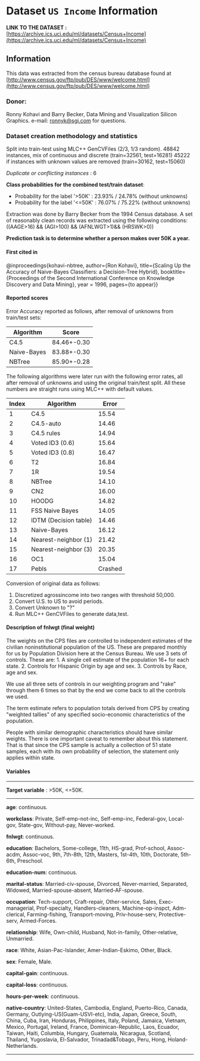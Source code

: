 
# Dataset `US Income` Information

**LINK TO THE DATASET :** [https://archive.ics.uci.edu/ml/datasets/Census+Income](https://archive.ics.uci.edu/ml/datasets/Census+Income)

## Information

This data was extracted from the census bureau database found at
[http://www.census.gov/ftp/pub/DES/www/welcome.html](http://www.census.gov/ftp/pub/DES/www/welcome.html)

### Donor:

Ronny Kohavi and Barry Becker,
Data Mining and Visualization
Silicon Graphics.
e-mail: ronnyk@sgi.com for questions.

### Dataset creation methodology and statistics

Split into train-test using MLC++ GenCVFiles (2/3, 1/3 random).
48842 instances, mix of continuous and discrete    (train=32561, test=16281)
45222 if instances with unknown values are removed (train=30162, test=15060)

*Duplicate or conflicting instances* : 6

**Class probabilities for the combined test/train dataset**:

- Probability for the label '>50K'  : 23.93% / 24.78% (without unknowns)
- Probability for the label '<=50K' : 76.07% / 75.22% (without unknowns)

Extraction was done by Barry Becker from the 1994 Census database.  A set of
  reasonably clean records was extracted using the following conditions:
  ((AAGE>16) && (AGI>100) && (AFNLWGT>1)&& (HRSWK>0))

**Prediction task is to determine whether a person makes over 50K
a year.**

#### First cited in

@inproceedings{kohavi-nbtree,
   author={Ron Kohavi},
   title={Scaling Up the Accuracy of Naive-Bayes Classifiers: a
          Decision-Tree Hybrid},
   booktitle={Proceedings of the Second International Conference on
              Knowledge Discovery and Data Mining},
   year = 1996,
   pages={to appear}}

#### Reported scores

Error Accuracy reported as follows, after removal of unknowns from train/test sets:

| Algorithm | Score |
| --- | ---|
|C4.5       | 84.46+-0.30|
|Naive-Bayes| 83.88+-0.30|
|NBTree     | 85.90+-0.28|

The following algorithms were later run with the following error rates, all after removal of unknowns and using the original train/test split.
All these numbers are straight runs using MLC++ with default values.

|Index  | Algorithm       |        Error|
|-- |----------------    |    -----|
|1  |C4.5                    |15.54|
|2  |C4.5-auto               |14.46|
|3  |C4.5 rules              |14.94|
|4  |Voted ID3 (0.6)         |15.64|
|5  |Voted ID3 (0.8)         |16.47|
|6  |T2                      |16.84|
|7  |1R                      |19.54|
|8  |NBTree                  |14.10|
|9  |CN2                     |16.00|
|10 |HOODG                   |14.82|
|11 |FSS Naive Bayes         |14.05|
|12 |IDTM (Decision table)   |14.46|
|13 |Naive-Bayes             |16.12|
|14 |Nearest-neighbor (1)    |21.42|
|15 |Nearest-neighbor (3)    |20.35|
|16 |OC1                     |15.04|
|17 |Pebls                   |Crashed|

Conversion of original data as follows:

1. Discretized agrossincome into two ranges with threshold 50,000.
2. Convert U.S. to US to avoid periods.
3. Convert Unknown to "?"
4. Run MLC++ GenCVFiles to generate data,test.

#### Description of fnlwgt (final weight)

The weights on the CPS files are controlled to independent estimates of the
civilian noninstitutional population of the US.  These are prepared monthly
for us by Population Division here at the Census Bureau.  We use 3 sets of
controls.
 These are:
         1.  A single cell estimate of the population 16+ for each state.
         2.  Controls for Hispanic Origin by age and sex.
         3.  Controls by Race, age and sex.

We use all three sets of controls in our weighting program and "rake" through
them 6 times so that by the end we come back to all the controls we used.

The term estimate refers to population totals derived from CPS by creating
"weighted tallies" of any specified socio-economic characteristics of the
population.

People with similar demographic characteristics should have
similar weights.  There is one important caveat to remember
about this statement.  That is that since the CPS sample is
actually a collection of 51 state samples, each with its own
probability of selection, the statement only applies within
state.

#### Variables

* * *

**Target variable** : \>50K, <=50K.

* * *
**age**: continuous.

**workclass**: Private, Self-emp-not-inc, Self-emp-inc, Federal-gov, Local-gov, State-gov, Without-pay, Never-worked.

**fnlwgt**: continuous.

**education**: Bachelors, Some-college, 11th, HS-grad, Prof-school, Assoc-acdm, Assoc-voc, 9th, 7th-8th, 12th, Masters, 1st-4th, 10th, Doctorate, 5th-6th, Preschool.

**education-num**: continuous.

**marital-status**: Married-civ-spouse, Divorced, Never-married, Separated, Widowed, Married-spouse-absent, Married-AF-spouse.

**occupation**: Tech-support, Craft-repair, Other-service, Sales, Exec-managerial, Prof-specialty, Handlers-cleaners, Machine-op-inspct, Adm-clerical, Farming-fishing, Transport-moving, Priv-house-serv, Protective-serv, Armed-Forces.

**relationship**: Wife, Own-child, Husband, Not-in-family, Other-relative, Unmarried.

**race**: White, Asian-Pac-Islander, Amer-Indian-Eskimo, Other, Black.

**sex**: Female, Male.

**capital-gain**: continuous.

**capital-loss**: continuous.

**hours-per-week**: continuous.

**native-country**: United-States, Cambodia, England, Puerto-Rico, Canada, Germany, Outlying-US(Guam-USVI-etc), India, Japan, Greece, South, China, Cuba, Iran, Honduras, Philippines, Italy, Poland, Jamaica, Vietnam, Mexico, Portugal, Ireland, France, Dominican-Republic, Laos, Ecuador, Taiwan, Haiti, Columbia, Hungary, Guatemala, Nicaragua, Scotland, Thailand, Yugoslavia, El-Salvador, Trinadad&Tobago, Peru, Hong, Holand-Netherlands.

* * *
